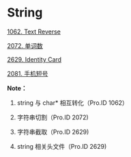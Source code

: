 # String

[1062. Text Reverse](https://github.com/Lsyhprum/HDUOJ/tree/master/1062)

[2072. 单词数](https://github.com/Lsyhprum/HDUOJ/tree/master/2072)

[2629. Identity Card](https://github.com/Lsyhprum/HDUOJ/tree/master/2629)

[2081. 手机短号](https://github.com/Lsyhprum/HDUOJ/tree/master/2081)

**Note：**

1. string 与 char* 相互转化（Pro.ID 1062）

2. 字符串切割（Pro.ID 2072)

3. 字符串截取（Pro.ID 2629)

4. string 相关头文件（Pro.ID 2629)


